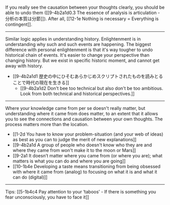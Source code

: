 If you really see the causation between your thoughts clearly, you should be able to undo them ([[9-4b2a1d0.3 The essence of analysis is articulation - 分析の本質は分節]]). After all, [[12-1e Nothing is necessary = Everything is contingent]].

---
Similar logic applies in understanding history. Enlightenment is in understanding why such and such events are happening. The biggest difference with personal enlightenment is that it's way tougher to undo historical chain of events. It's easier to change your perspective than changing history. But we exist in specific historic moment, and cannot get away with history. 
- [[9-4b2a1d1 歴史の中にひそむあらかじめスクリプトされたものを読みとることで時代の現在を生きる]]
	- [[9-4b2a1d2 Don't bee too technical but also don't be too ambitious. Look from both technical and historical perspectives.]]
---
Where your knowledge came from per se doesn't really matter, but understanding where it came from does matter, to an extent that it allows you to see the connections and causation between your own thoughts. The process matters more than the location.
- [[1-2d You have to know your problem-situation (and your web of ideas) as best as you can to judge the merit of new explanations]]
- [[9-4b2a1d A group of people who doesn't know who they are and where they came from won't make it to the moon or Mars]]
- [[9-2a1 It doesn’t matter where you came from (or where you are); what matters is what you can do and where you are going]]
- [[10-1b4e Developing a taste means transitioning from being obsessed with where it came from (analog) to focusing on what it is and what it can do (digital)]]
---
Tips: [[5-1b4c4 Pay attention to your ‘taboos’ - If there is something you fear unconsciously, you have to face it]]
